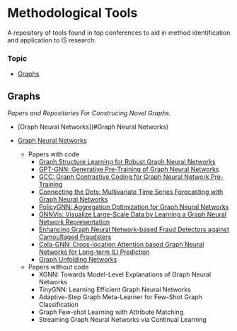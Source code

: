 # Methodological Tools
A repository of tools found in top conferences to aid in method identification and application to IS research.

### Topic
- [Graphs](#Graphs)

## Graphs
*Papers and Repositories For Construcing Novel Graphs.*
- [Graph Neural Networks](#Graph Neural Networks)

- [Graph Neural Networks](https://repository.hkbu.edu.hk/cgi/viewcontent.cgi?article=1000&context=vprd_ja)
  - Papers with code
    - [Graph Structure Learning for Robust Graph Neural Networks](https://github.com/ChandlerBang/Pro-GNN)
    - [GPT-GNN: Generative Pre-Training of Graph Neural Networks](https://github.com/acbull/GPT-GNN)
    - [GCC: Graph Contrastive Coding for Graph Neural Network Pre-Training](https://github.com/THUDM/GCC)
    - [Connecting the Dots: Multivariate Time Series Forecasting with Graph Neural Networks](https://github.com/THUDM/GCC)
    - [PolicyGNN: Aggregation Optimization for Graph Neural Networks](https://github.com/nnzhan/MTGNN)
    - [GNNVis: Visualize Large-Scale Data by Learning a Graph Neural Network Representation](https://github.com/YajunHuang/gnnvis)
    - [Enhancing Graph Neural Network-based Fraud Detectors against Camouflaged Fraudsters](https://github.com/YingtongDou/CARE-GNN)
    - [Cola-GNN: Cross-location Attention based Graph Neural Networks for Long-term ILI Prediction](https://github.com/amy-deng/colagnn)
    - [Graph Unfolding Networks](https://github.com/GUNets/GUNets)
  - Papers without code
    - XGNN: Towards Model-Level Explanations of Graph Neural Networks
    - TinyGNN: Learning Efficient Graph Neural Networks
    - Adaptive-Step Graph Meta-Learner for Few-Shot Graph Classification
    - Graph Few-shot Learning with Attribute Matching
    - Streaming Graph Neural Networks via Continual Learning


